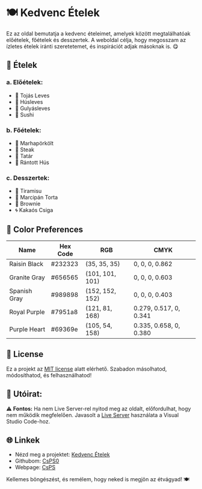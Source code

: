 # 🍽️ Kedvenc Ételek

Ez az oldal bemutatja a kedvenc ételeimet, amelyek között megtalálhatóak előételek, főételek és desszertek. A weboldal célja, hogy megosszam az ízletes ételek iránti szeretetemet, és inspirációt adjak másoknak is. 😋

## 🥗 Ételek

### a. Előételek:
- 🥚 Tojás Leves
- 🍲 Húsleves
- 🥣 Gulyásleves
- 🍣 Sushi

### b. Főételek:
- 🍛 Marhapörkölt
- 🥩 Steak
- 🍖 Tatár
- 🍗 Rántott Hús

### c. Desszertek:
- 🍰 Tiramisu
- 🎂 Marcipán Torta
- 🍫 Brownie
- 🌀 Kakaós Csiga

## 🎨 Color Preferences

| Name           | Hex Code | RGB             | CMYK                       |
|----------------|----------|-----------------|----------------------------|
| Raisin Black   | #232323  | (35, 35, 35)    | 0, 0, 0, 0.862             |
| Granite Gray   | #656565  | (101, 101, 101) | 0, 0, 0, 0.603             |
| Spanish Gray   | #989898  | (152, 152, 152) | 0, 0, 0, 0.403             |
| Royal Purple   | #7951a8  | (121, 81, 168)  | 0.279, 0.517, 0, 0.341     |
| Purple Heart   | #69369e  | (105, 54, 158)  | 0.335, 0.658, 0, 0.380     |

## 📜 License

Ez a projekt az [MIT license](https://opensource.org/licenses/MIT) alatt elérhető. Szabadon másolhatod, módosíthatod, és felhasználhatod!

## 📌 Utóirat:

⚠️ **Fontos:** Ha nem Live Server-rel nyitod meg az oldalt, előfordulhat, hogy nem működik megfelelően. Javasolt a [Live Server](https://marketplace.visualstudio.com/items?itemName=ritwickdey.LiveServer) használata a Visual Studio Code-hoz.

## 🌐 Linkek

- Nézd meg a projektet: [Kedvenc Ételek](https://github.com/CsPS0/fav-desserts-csps-only) 
- Githubom: [CsPS0](https://github.com/CsPS0)
- Webpage: [CsPS](https://yoursit.ee/csps)

Kellemes böngészést, és remélem, hogy neked is megjön az étvágyad! 🍽️
